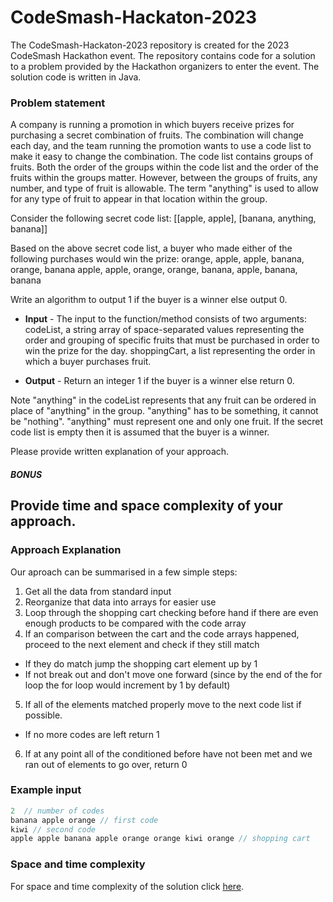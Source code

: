 # CodeSmash-Hackaton-2023

The CodeSmash-Hackaton-2023 repository is created for the 2023 CodeSmash Hackathon event. The repository contains code for a solution to a problem provided by the Hackathon organizers to enter the event. The solution code is written in Java.

### Problem statement
A company is running a promotion in which buyers receive prizes for purchasing a secret combination of
fruits. The combination will change each day, and the team running the promotion wants to use a code
list to make it easy to change the combination. The code list contains groups of fruits. Both the order of
the groups within the code list and the order of the fruits within the groups matter. However, between
the groups of fruits, any number, and type of fruit is allowable. The term "anything" is used to allow for
any type of fruit to appear in that location within the group.

Consider the following secret code list: [[apple, apple], [banana, anything, banana]]

Based on the above secret code list, a buyer who made either of the following purchases would win the
prize: orange, apple, apple, banana, orange, banana apple, apple, orange, orange, banana, apple,
banana, banana

Write an algorithm to output 1 if the buyer is a winner else output 0.

- **Input** - The input to the function/method consists of two arguments: codeList, a string array of
space-separated values representing the order and grouping of specific fruits that must be
purchased in order to win the prize for the day. shoppingCart, a list representing the order in
which a buyer purchases fruit.

- **Output** - Return an integer 1 if the buyer is a winner else return 0.

Note "anything" in the codeList represents that any fruit can be ordered in place of "anything" in the
group. "anything" has to be something, it cannot be "nothing". "anything" must represent one and only
one fruit. If the secret code list is empty then it is assumed that the buyer is a winner.

Please provide written explanation of your approach.

##### BONUS
Provide time and space complexity of your approach.
---

### Approach Explanation
Our aproach can be summarised in a few simple steps:
1. Get all the data from standard input
1. Reorganize that data into arrays for easier use
1. Loop through the shopping cart checking before hand if there are even enough products to be compared with the code array
1. If an comparison between the cart and the code arrays happened, proceed to the next element and check if they still match
  - If they do match jump the shopping cart element up by 1
  - If not break out and don't move one forward (since by the end of the for loop the for loop would increment by 1 by default)
5. If all of the elements matched properly move to the next code list if possible.
  - If no more codes are left return 1
6. If at any point all of the conditioned before have not been met and we ran out of elements to go over, return 0

### Example input 
```java
2  // number of codes
banana apple orange // first code
kiwi // second code
apple apple banana apple orange orange kiwi orange // shopping cart
```

### Space and time complexity
For space and time complexity of the solution click [here](https://github.com/EmreArapcicUevak/CodeSmash-Hackaton-2023/issues/3).
